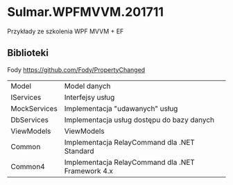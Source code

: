 # Sulmar.WPFMVVM.201711
Przykłady ze szkolenia WPF MVVM + EF



## Biblioteki
Fody https://github.com/Fody/PropertyChanged


|   |   |
|---|---|
| Model  | Model danych   |
| IServices | Interfejsy usług   |
| MockServices  | Implementacja "udawanych" usług   |
| DbServices  | Implementacja usług dostępu do bazy danych  |
| ViewModels  | ViewModels |
| Common  | Implementacja RelayCommand dla .NET Standard |
| Common4  | Implementacja RelayCommand dla .NET Framework 4.x |
